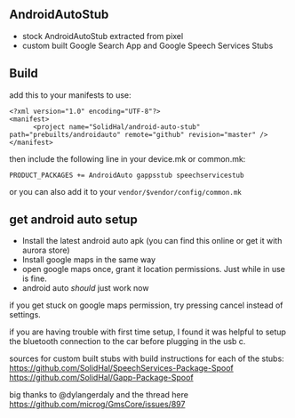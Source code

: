 ## AndroidAutoStub

- stock AndroidAutoStub extracted from pixel
- custom built Google Search App and Google Speech Services Stubs

## Build

add this to your manifests to use:
```
<?xml version="1.0" encoding="UTF-8"?>
<manifest>
	  <project name="SolidHal/android-auto-stub" path="prebuilts/androidauto" remote="github" revision="master" />
</manifest>
```

then include the following line in your device.mk or common.mk:
```
PRODUCT_PACKAGES += AndroidAuto gappsstub speechservicestub
```
or you can also add it to your `vendor/$vendor/config/common.mk`

## get android auto setup

- Install the latest android auto apk (you can find this online or get it with aurora store)
- Install google maps in the same way
- open google maps once, grant it location permissions. Just while in use is fine.
- android auto *should* just work now

if you get stuck on google maps permission, try pressing cancel instead of settings.

if you are having trouble with first time setup, I found it was helpful to setup the bluetooth connection to the car before plugging in the usb c.


sources for custom built stubs with build instructions for each of the stubs:
https://github.com/SolidHal/SpeechServices-Package-Spoof
https://github.com/SolidHal/Gapp-Package-Spoof

big thanks to @dylangerdaly and the thread here https://github.com/microg/GmsCore/issues/897

